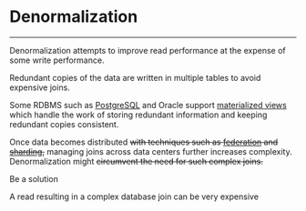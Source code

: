 # Denormalization



---

Denormalization attempts to improve read performance at the expense of some write performance.



Redundant copies of the data are written in multiple tables to avoid expensive joins.



Some RDBMS such as [PostgreSQL](https://en.wikipedia.org/wiki/PostgreSQL) and Oracle support [materialized views](https://en.wikipedia.org/wiki/Materialized_view) which handle the work of storing redundant information and keeping redundant copies consistent.





Once data becomes distributed ~~with techniques such as [federation](https://github.com/donnemartin/system-design-primer/blob/master/README.md#federation) and [sharding](https://github.com/donnemartin/system-design-primer/blob/master/README.md#sharding),~~ managing joins across data centers further increases complexity. Denormalization might ~~circumvent the need for such complex joins.~~

Be a solution



A read resulting in a complex database join can be very expensive
